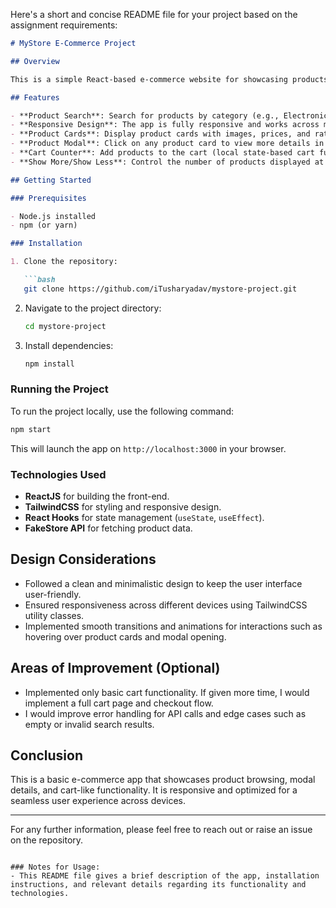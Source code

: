 Here's a short and concise README file for your project based on the assignment requirements:

```markdown
# MyStore E-Commerce Project

## Overview

This is a simple React-based e-commerce website for showcasing products, simulating product browsing, search, and cart functionalities. The app fetches data from the **FakeStore API** to display products, handle user searches, and allow interaction with a product modal for detailed views.

## Features

- **Product Search**: Search for products by category (e.g., Electronics, Jewelry).
- **Responsive Design**: The app is fully responsive and works across mobile, tablet, and desktop screens.
- **Product Cards**: Display product cards with images, prices, and ratings.
- **Product Modal**: Click on any product card to view more details in a modal window.
- **Cart Counter**: Add products to the cart (local state-based cart functionality).
- **Show More/Show Less**: Control the number of products displayed at once with a "Show More" button.

## Getting Started

### Prerequisites

- Node.js installed
- npm (or yarn)

### Installation

1. Clone the repository:

   ```bash
   git clone https://github.com/iTusharyadav/mystore-project.git
   ```

2. Navigate to the project directory:

   ```bash
   cd mystore-project
   ```

3. Install dependencies:

   ```bash
   npm install
   ```

### Running the Project

To run the project locally, use the following command:

```bash
npm start
```

This will launch the app on `http://localhost:3000` in your browser.

### Technologies Used

- **ReactJS** for building the front-end.
- **TailwindCSS** for styling and responsive design.
- **React Hooks** for state management (`useState`, `useEffect`).
- **FakeStore API** for fetching product data.

## Design Considerations

- Followed a clean and minimalistic design to keep the user interface user-friendly.
- Ensured responsiveness across different devices using TailwindCSS utility classes.
- Implemented smooth transitions and animations for interactions such as hovering over product cards and modal opening.

## Areas of Improvement (Optional)

- Implemented only basic cart functionality. If given more time, I would implement a full cart page and checkout flow.
- I would improve error handling for API calls and edge cases such as empty or invalid search results.

## Conclusion

This is a basic e-commerce app that showcases product browsing, modal details, and cart-like functionality. It is responsive and optimized for a seamless user experience across devices.

---

For any further information, please feel free to reach out or raise an issue on the repository.
```

### Notes for Usage:
- This README file gives a brief description of the app, installation instructions, and relevant details regarding its functionality and technologies.
